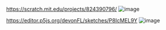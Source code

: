 https://scratch.mit.edu/projects/824390796/
![image](https://github.com/NotPaavan/primefactoryV2/assets/75799708/1036e9c2-5cf5-44fb-9fde-45445fbf0387)

https://editor.p5js.org/devonFL/sketches/P8IcMEL9Y
![image](https://github.com/NotPaavan/primefactoryV2/assets/75799708/aa71b16f-19d5-4e61-9470-3076c9df45a7)
